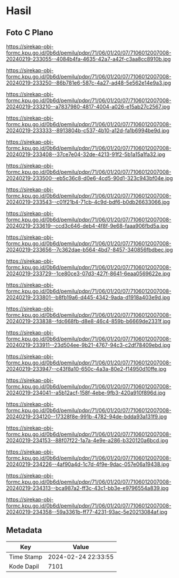 # Hasil

## Foto C Plano

https://sirekap-obj-formc.kpu.go.id/0b6d/pemilu/pdpr/71/06/01/20/07/7106012007008-20240219-233055--4084b4fa-4635-42a7-a42f-c3aa8cc8910b.jpg

https://sirekap-obj-formc.kpu.go.id/0b6d/pemilu/pdpr/71/06/01/20/07/7106012007008-20240219-233250--86b781e6-587c-4a27-ad48-5e562e14e9a3.jpg

https://sirekap-obj-formc.kpu.go.id/0b6d/pemilu/pdpr/71/06/01/20/07/7106012007008-20240219-233210--a7837980-4817-4004-a026-e15ab27c2567.jpg

https://sirekap-obj-formc.kpu.go.id/0b6d/pemilu/pdpr/71/06/01/20/07/7106012007008-20240219-233333--8913804b-c537-4b10-a12d-fa1b6994be9d.jpg

https://sirekap-obj-formc.kpu.go.id/0b6d/pemilu/pdpr/71/06/01/20/07/7106012007008-20240219-233408--37ce7e04-32de-4213-91f2-5b1a15a1fa32.jpg

https://sirekap-obj-formc.kpu.go.id/0b6d/pemilu/pdpr/71/06/01/20/07/7106012007008-20240219-233500--eb5c36c8-d0e6-4cd5-90d1-323c943bf04e.jpg

https://sirekap-obj-formc.kpu.go.id/0b6d/pemilu/pdpr/71/06/01/20/07/7106012007008-20240219-233543--c01f21b4-71cb-4c9d-bdf6-b0db26633066.jpg

https://sirekap-obj-formc.kpu.go.id/0b6d/pemilu/pdpr/71/06/01/20/07/7106012007008-20240219-233619--ccd3c646-deb4-4f8f-9e68-faaa906fbd5a.jpg

https://sirekap-obj-formc.kpu.go.id/0b6d/pemilu/pdpr/71/06/01/20/07/7106012007008-20240219-233656--7c362dae-b564-4bd7-8457-340856fbdbec.jpg

https://sirekap-obj-formc.kpu.go.id/0b6d/pemilu/pdpr/71/06/01/20/07/7106012007008-20240219-233729--1ce80ce3-07d3-427f-8641-6eaa0569622e.jpg

https://sirekap-obj-formc.kpu.go.id/0b6d/pemilu/pdpr/71/06/01/20/07/7106012007008-20240219-233801--b8fb19a6-d445-4342-9ada-d1918a403e9d.jpg

https://sirekap-obj-formc.kpu.go.id/0b6d/pemilu/pdpr/71/06/01/20/07/7106012007008-20240219-233838--fdc668fb-d8e8-46c4-859b-b6669de2331f.jpg

https://sirekap-obj-formc.kpu.go.id/0b6d/pemilu/pdpr/71/06/01/20/07/7106012007008-20240219-233911--23d504ee-9b21-4767-94c3-c2df78409ebd.jpg

https://sirekap-obj-formc.kpu.go.id/0b6d/pemilu/pdpr/71/06/01/20/07/7106012007008-20240219-233947--c43f8a10-650c-4a3a-80e2-f14950d10ffe.jpg

https://sirekap-obj-formc.kpu.go.id/0b6d/pemilu/pdpr/71/06/01/20/07/7106012007008-20240219-234041--a5b12acf-158f-4ebe-9fb3-420a910f896d.jpg

https://sirekap-obj-formc.kpu.go.id/0b6d/pemilu/pdpr/71/06/01/20/07/7106012007008-20240219-234120--17328f8e-991b-4782-94de-bdda93a131f9.jpg

https://sirekap-obj-formc.kpu.go.id/0b6d/pemilu/pdpr/71/06/01/20/07/7106012007008-20240219-234153--88f07f22-1a7a-4e9e-a286-b320120a6bcd.jpg

https://sirekap-obj-formc.kpu.go.id/0b6d/pemilu/pdpr/71/06/01/20/07/7106012007008-20240219-234226--4af90a4d-1c7d-4f9e-9dac-057e06a19438.jpg

https://sirekap-obj-formc.kpu.go.id/0b6d/pemilu/pdpr/71/06/01/20/07/7106012007008-20240219-234313--bca987a2-ff3c-43c1-bb3e-e9796554a839.jpg

https://sirekap-obj-formc.kpu.go.id/0b6d/pemilu/pdpr/71/06/01/20/07/7106012007008-20240219-234358--59a3361b-ff77-4231-93ac-5e20213084af.jpg


## Metadata

| Key        | Value               |
| ---------- | ------------------- |
| Time Stamp | 2024-02-24 22:33:55 |
| Kode Dapil | 7101                |




